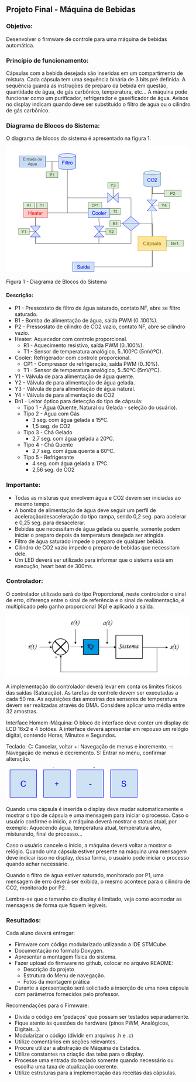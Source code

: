 ## Projeto Final - Máquina de Bebidas
### Objetivo: 
Desenvolver o firmware de controle para uma máquina de bebidas automática. 
### Princípio de funcionamento: 
Cápsulas com a bebida desejada são inseridas em um compartimento de mistura. Cada cápsula tem uma sequência binária de 3 bits pré definida. A sequência guarda as instruções de preparo da bebida em questão, quantidade de água, de gás carbônico, temperatura, etc…
A máquina pode funcionar como um purificador, refrigerador e gaseificador de água. Avisos no display indicam quando deve ser substituído o filtro de água ou o cilindro de gás carbônico.

### Diagrama de Blocos do Sistema:

O diagrama de blocos do sistema é apresentado na figura 1.

![picture 2](assets/diagram.png)  

Figura 1 - Diagrama de Blocos do Sistema

#### Descrição:
- P1 - Pressostato de filtro de água saturado, contato NF, abre se filtro saturado.
- B1 - Bomba de alimentação de água, saída PWM (0..100%).
- P2 - Pressostato de cilindro de CO2 vazio, contato NF, abre se cilindro vazio.
- Heater: Aquecedor com controle proporcional.
    - R1 - Aquecimento resistivo, saída PWM (0..100%).
    - T1 - Sensor de temperatura analógico, 5..100ºC (5mV/ºC).  
- Cooler: Refrigerador com controle proporcional.
  - CP1 - Compressor de refrigeração, saída PWM (0..10%).
  - T1 - Sensor de temperatura analógico, 5..50ºC (5mV/ºC).  
- Y1 - Válvula de para alimentação de água quente.
- Y2 - Válvula de para alimentação de água gelada.
- Y3 - Válvula de para alimentação de água natural.
- Y4 - Válvula de para alimentação de CO2
- Bn1 - Leitor óptico para detecção do tipo de cápsula:
  - Tipo 1 - Água (Quente, Natural ou Gelada - seleção do usuário).
  - Tipo 2 - Água com Gás
    - 3 seg. com água gelada a 15ºC.
    - 1,5 seg. de CO2 
  - Tipo 3 - Chá Gelado
    - 2,7 seg. com água gelada a 20ºC.
  - Tipo 4 - Chá Quente
    - 2,7 seg. com água quente a 60ºC.
  - Tipo 5 - Refrigerante
    - 4 seg. com água gelada a 17ºC.
    - 2,56 seg. de CO2 

### Importante:
- Todas as misturas que envolvem água e CO2 devem ser iniciadas ao mesmo tempo.
- A bomba de alimentação de água deve seguir um perfil de aceleração/desaceleração do tipo rampa, sendo 0,2 seg. para acelerar e 0,25 seg. para desacelerar.
- Bebidas que necessitam de água gelada ou quente, somente podem iniciar o preparo depois da temperatura desejada ser atingida. 
- Filtro de água saturado impede o preparo de qualquer bebida.
- Cilindro de CO2 vazio impede o preparo de bebidas que necessitam dele.
- Um LED deverá ser utilizado para informar que o sistema está em execução, heart beat de 300ms.

### Controlador:
O controlador utilizado será do tipo Proporcional, neste controlador o sinal de erro, diferença entre o sinal de referência e o sinal de realimentação, é multiplicado pelo ganho proporcional (Kp) e aplicado a saída. 

![picture 3](assets/controler.png)  


A implementação do controlador deverá levar em conta os limites físicos das saídas (Saturação).
As tarefas de controle devem ser executadas a cada 50 ms. As aquisições das amostras dos sensores de temperatura devem ser realizadas através do DMA. Considere aplicar uma média entre 32 amostras.


Interface Homem-Máquina:
O bloco de interface deve conter um display de LCD 16x2 e 4 botões. A interface deverá apresentar em repouso um relógio digital, contendo Horas, Minutos e Segundos.

Teclado:
C: Cancelar, voltar
+: Navegação de menus e incremento.
-:  Navegação de menus e decremento.
S: Entrar no menu, confirmar alteração.


![picture 1](assets/botoes.png)  


Quando uma cápsula é inserida o display deve mudar automaticamente e mostrar o tipo de cápsula e uma mensagem para iniciar o processo. Caso o usuário confirme o ínicio, a máquina deverá mostrar o status atual, por exemplo: Aquecendo água, temperatura atual, temperatura alvo, misturando, final de processo... 


Caso o usuário cancele o início, a máquina deverá voltar a mostrar o relógio. 
Quando uma cápsula estiver presente na máquina uma mensagem deve indicar isso no display, dessa forma, o usuário pode iniciar o processo quando achar necessário.


Quando o filtro de água estiver saturado, monitorado por P1, uma mensagem de erro deverá ser exibida, o mesmo acontece para o cilindro de CO2, monitorado por P2.


Lembre-se que o tamanho do display é limitado, veja como acomodar as mensagens de forma que fiquem legíveis. 
	
### Resultados: 
Cada aluno deverá entregar:
- Firmware com código modularizado utilizando a IDE STMCube.
- Documentação no formato Doxygen.
- Apresentar a montagem física do sistema.
- Fazer upload do firmware no github, colocar no arquivo README: 
  - Descrição do projeto
  - Estrutura do Menu de navegação.
  - Fotos da montagem prática
- Durante a apresentação será solicitado a inserção de uma nova cápsula com parâmetros fornecidos pelo professor.

Recomendações para o Firmware:
- Divida o código em 'pedaços' que possam ser testados separadamente.
- Fique atento às questões de hardware (pinos PWM, Analógicos, Digitais...).
- Modularizar o código (dividir em arquivos .h e .c)
- Utilize comentários em seções relevantes.
- Procure utilizar a abstração de Máquina de Estados.
- Utilize constantes na criação das telas para o display.
- Processe uma entrada do teclado somente quando necessário ou escolha uma taxa de atualização coerente.
- Utilize estruturas para a implementação das receitas das cápsulas.
